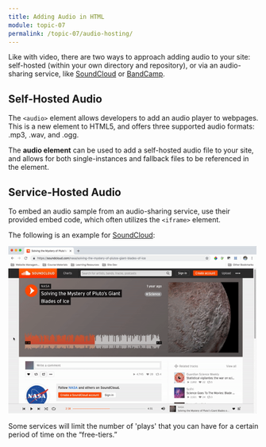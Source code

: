 ```yaml
---
title: Adding Audio in HTML
module: topic-07
permalink: /topic-07/audio-hosting/
---
```


<div class="divider-heading"></div>

Like with video, there are two ways to approach adding audio to your site: self-hosted (within your own directory and repository), or via an audio-sharing service, like <a href="https://soundcloud.com/" target="_new">SoundCloud</a> or <a href="https://bandcamp.com/" target="_new">BandCamp</a>.


## Self-Hosted Audio

The `<audio>` element allows developers to add an audio player to webpages. This is a new element to HTML5, and offers three supported audio formats: .mp3, .wav, and .ogg.

The **audio element** can be used to add a self-hosted audio file to your site, and allows for both single-instances and fallback files to be referenced in the element.


## Service-Hosted Audio

To embed an audio sample from an audio-sharing service, use their provided embed code, which often utilizes the `<iframe>` element.

The following is an example for <a href="https://soundcloud.com" target="_new">SoundCloud</a>:

<img src="../img/embed-soundcloud.gif" alt="animation of finding the embed code of a SoundCloud song" title="How to get SoundCloud audio embed codes" width="500" />

<span class="label label-info"></span> Some services will limit the number of 'plays' that you can have for a certain period of time on the “free-tiers.”
